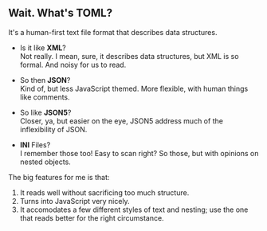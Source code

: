 ## Wait. What's TOML?

It's a human-first text file format that describes data structures.

* Is it like **XML**?  
Not really. I mean, sure, it describes data structures, but XML is so formal. 
And noisy for us to read. 

* So then **JSON**?  
Kind of, but less JavaScript themed. More flexible, with human things like comments.

* So like **JSON5**?  
Closer, ya, but easier on the eye, JSON5 address much of the inflexibility of JSON.

* **INI** Files?  
I remember those too! Easy to scan right? So those, but with opinions on
nested objects. 

The big features for me is that:

1. It reads well without sacrificing too much structure.
2. Turns into JavaScript very nicely.
3. It accomodates a few different styles of text and nesting; use the one that reads better
   for the right circumstance.
